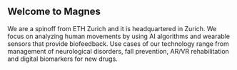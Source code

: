 ## Welcome to Magnes

We are a spinoff from ETH Zurich and it is headquartered in Zurich.
We focus on analyzing human movements by using AI algorithms and
wearable sensors that provide biofeedback.
Use cases of our technology range from management of neurological disorders,
fall prevention, AR/VR rehabilitation and digital biomarkers for new drugs.

